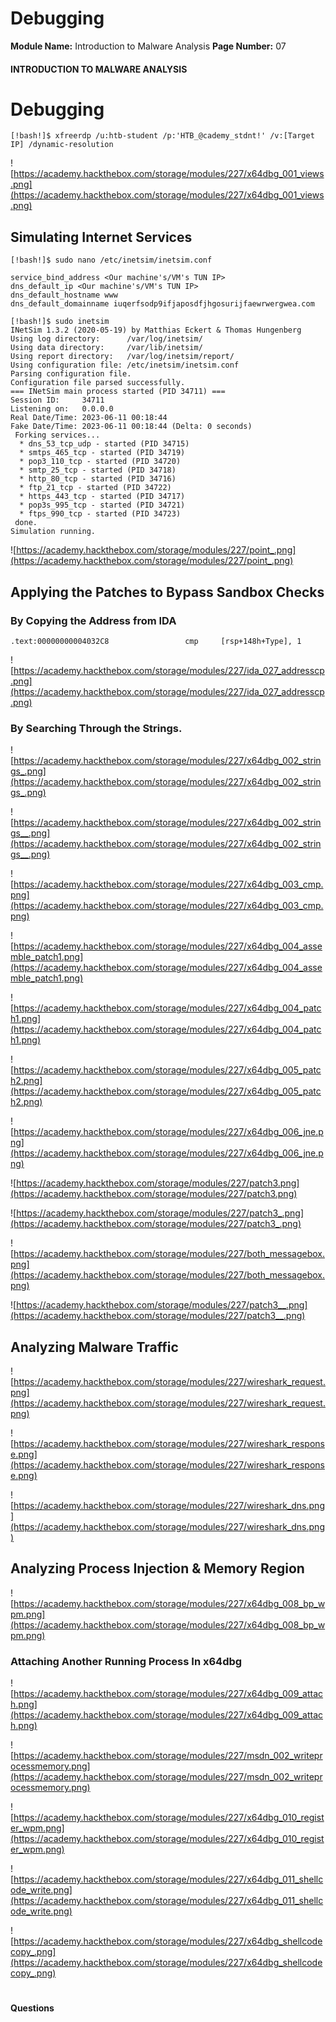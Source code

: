 <!--
 // Platform: Academy
// URL: https://academy.hackthebox.com/module/227/section/2496
// Platform Version: V1
// Module ID: 227
// Module Name: Introduction to Malware Analysis
// Module Difficulty: Hard
// Section ID: 2496
// Section Title: Debugging
// Page Title: Introduction to Malware Analysis
// Page Number: 07
-->

# Debugging

**Module Name:** Introduction to Malware Analysis **Page Number:** 07

#### INTRODUCTION TO MALWARE ANALYSIS

# Debugging

``` shell-session
[!bash!]$ xfreerdp /u:htb-student /p:'HTB_@cademy_stdnt!' /v:[Target IP] /dynamic-resolution
```

![https://academy.hackthebox.com/storage/modules/227/x64dbg_001_views.png](https://academy.hackthebox.com/storage/modules/227/x64dbg_001_views.png)

## Simulating Internet Services

``` shell-session
[!bash!]$ sudo nano /etc/inetsim/inetsim.conf
```

``` shell-session
service_bind_address <Our machine's/VM's TUN IP>
dns_default_ip <Our machine's/VM's TUN IP>
dns_default_hostname www
dns_default_domainname iuqerfsodp9ifjaposdfjhgosurijfaewrwergwea.com
```

``` shell-session
[!bash!]$ sudo inetsim 
INetSim 1.3.2 (2020-05-19) by Matthias Eckert & Thomas Hungenberg
Using log directory:      /var/log/inetsim/
Using data directory:     /var/lib/inetsim/
Using report directory:   /var/log/inetsim/report/
Using configuration file: /etc/inetsim/inetsim.conf
Parsing configuration file.
Configuration file parsed successfully.
=== INetSim main process started (PID 34711) ===
Session ID:     34711
Listening on:   0.0.0.0
Real Date/Time: 2023-06-11 00:18:44
Fake Date/Time: 2023-06-11 00:18:44 (Delta: 0 seconds)
 Forking services...
  * dns_53_tcp_udp - started (PID 34715)
  * smtps_465_tcp - started (PID 34719)
  * pop3_110_tcp - started (PID 34720)
  * smtp_25_tcp - started (PID 34718)
  * http_80_tcp - started (PID 34716)
  * ftp_21_tcp - started (PID 34722)
  * https_443_tcp - started (PID 34717)
  * pop3s_995_tcp - started (PID 34721)
  * ftps_990_tcp - started (PID 34723)
 done.
Simulation running.
```

![https://academy.hackthebox.com/storage/modules/227/point_.png](https://academy.hackthebox.com/storage/modules/227/point_.png)

## Applying the Patches to Bypass Sandbox Checks

### By Copying the Address from IDA

``` ida
.text:00000000004032C8                 cmp     [rsp+148h+Type], 1
```

![https://academy.hackthebox.com/storage/modules/227/ida_027_addresscp.png](https://academy.hackthebox.com/storage/modules/227/ida_027_addresscp.png)

### By Searching Through the Strings.

![https://academy.hackthebox.com/storage/modules/227/x64dbg_002_strings_.png](https://academy.hackthebox.com/storage/modules/227/x64dbg_002_strings_.png)

![https://academy.hackthebox.com/storage/modules/227/x64dbg_002_strings__.png](https://academy.hackthebox.com/storage/modules/227/x64dbg_002_strings__.png)

![https://academy.hackthebox.com/storage/modules/227/x64dbg_003_cmp.png](https://academy.hackthebox.com/storage/modules/227/x64dbg_003_cmp.png)

![https://academy.hackthebox.com/storage/modules/227/x64dbg_004_assemble_patch1.png](https://academy.hackthebox.com/storage/modules/227/x64dbg_004_assemble_patch1.png)

![https://academy.hackthebox.com/storage/modules/227/x64dbg_004_patch1.png](https://academy.hackthebox.com/storage/modules/227/x64dbg_004_patch1.png)

![https://academy.hackthebox.com/storage/modules/227/x64dbg_005_patch2.png](https://academy.hackthebox.com/storage/modules/227/x64dbg_005_patch2.png)

![https://academy.hackthebox.com/storage/modules/227/x64dbg_006_jne.png](https://academy.hackthebox.com/storage/modules/227/x64dbg_006_jne.png)

![https://academy.hackthebox.com/storage/modules/227/patch3.png](https://academy.hackthebox.com/storage/modules/227/patch3.png)

![https://academy.hackthebox.com/storage/modules/227/patch3_.png](https://academy.hackthebox.com/storage/modules/227/patch3_.png)

![https://academy.hackthebox.com/storage/modules/227/both_messagebox.png](https://academy.hackthebox.com/storage/modules/227/both_messagebox.png)

![https://academy.hackthebox.com/storage/modules/227/patch3__.png](https://academy.hackthebox.com/storage/modules/227/patch3__.png)

## Analyzing Malware Traffic

![https://academy.hackthebox.com/storage/modules/227/wireshark_request.png](https://academy.hackthebox.com/storage/modules/227/wireshark_request.png)

![https://academy.hackthebox.com/storage/modules/227/wireshark_response.png](https://academy.hackthebox.com/storage/modules/227/wireshark_response.png)

![https://academy.hackthebox.com/storage/modules/227/wireshark_dns.png](https://academy.hackthebox.com/storage/modules/227/wireshark_dns.png)

## Analyzing Process Injection & Memory Region

![https://academy.hackthebox.com/storage/modules/227/x64dbg_008_bp_wpm.png](https://academy.hackthebox.com/storage/modules/227/x64dbg_008_bp_wpm.png)

### Attaching Another Running Process In x64dbg

![https://academy.hackthebox.com/storage/modules/227/x64dbg_009_attach.png](https://academy.hackthebox.com/storage/modules/227/x64dbg_009_attach.png)

![https://academy.hackthebox.com/storage/modules/227/msdn_002_writeprocessmemory.png](https://academy.hackthebox.com/storage/modules/227/msdn_002_writeprocessmemory.png)

![https://academy.hackthebox.com/storage/modules/227/x64dbg_010_register_wpm.png](https://academy.hackthebox.com/storage/modules/227/x64dbg_010_register_wpm.png)

![https://academy.hackthebox.com/storage/modules/227/x64dbg_011_shellcode_write.png](https://academy.hackthebox.com/storage/modules/227/x64dbg_011_shellcode_write.png)

![https://academy.hackthebox.com/storage/modules/227/x64dbg_shellcodecopy_.png](https://academy.hackthebox.com/storage/modules/227/x64dbg_shellcodecopy_.png)

# 

# 

#### Questions

####